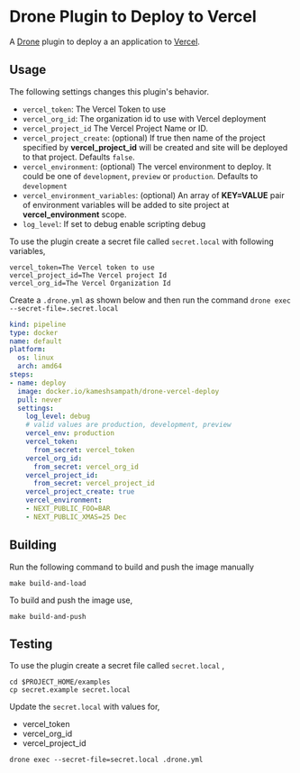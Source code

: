 # Drone Plugin to Deploy to Vercel

A [Drone](https://drone.io) plugin to deploy a an application to [Vercel](https://vercel.com/).

## Usage

The following settings changes this plugin's behavior.

* `vercel_token`: The Vercel Token to use
* `vercel_org_id`: The organization id to use with Vercel deployment
* `vercel_project_id` The Vercel Project Name or ID.
* `vercel_project_create`: (optional) If true then  name of the project specified by __vercel_project_id__ will be created and site will be deployed to that project. Defaults `false`.
* `vercel_environment`: (optional) The vercel environment to deploy. It could be one of `development`, `preview` or `production`. Defaults to `development`
* `vercel_environment_variables`: (optional) An array of __KEY=VALUE__ pair of environment variables will be added to site project at __vercel_environment__ scope.
* `log_level`:  If set to debug enable scripting debug

To use the plugin create a secret file called `secret.local` with following variables,

```text
vercel_token=The Vercel token to use
vercel_project_id=The Vercel project Id
vercel_org_id=The Vercel Organization Id
```

Create a `.drone.yml` as shown below and then run the command `drone exec --secret-file=.secret.local`

```yaml
kind: pipeline
type: docker
name: default
platform:
  os: linux
  arch: amd64
steps:
- name: deploy
  image: docker.io/kameshsampath/drone-vercel-deploy
  pull: never
  settings:
    log_level: debug
    # valid values are production, development, preview
    vercel_env: production
    vercel_token:
      from_secret: vercel_token
    vercel_org_id:
      from_secret: vercel_org_id
    vercel_project_id:
      from_secret: vercel_project_id
    vercel_project_create: true
    vercel_environment:
    - NEXT_PUBLIC_FOO=BAR
    - NEXT_PUBLIC_XMAS=25 Dec
```

## Building

Run the following command to build and push the image manually

```shell
make build-and-load
```

To build and push the image use,

```shell
make build-and-push
```

## Testing

To use the plugin create a secret file called `secret.local` ,

```shell
cd $PROJECT_HOME/examples
cp secret.example secret.local
```

Update the `secret.local` with values for,

* vercel_token
* vercel_org_id
* vercel_project_id

```shell
drone exec --secret-file=secret.local .drone.yml
```
